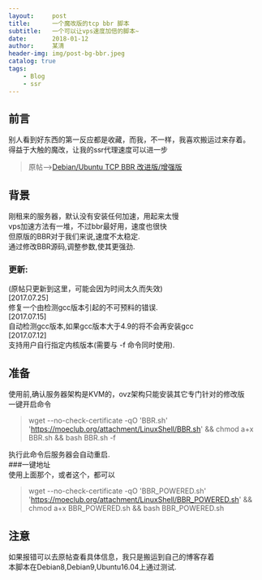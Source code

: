 ```yaml
---
layout:     post
title:      一个魔改版的tcp bbr 脚本
subtitle:   一个可以让vps速度加倍的脚本~
date:       2018-01-12
author:     某清
header-img: img/post-bg-bbr.jpeg
catalog: true
tags:
    - Blog
    - ssr
---
```

## 前言
别人看到好东西的第一反应都是收藏，而我，不一样，我喜欢搬运过来存着。  
得益于大触的魔改，让我的ssr代理速度可以进一步  
>原帖——>[Debian/Ubuntu TCP BBR 改进版/增强版](https://moeclub.org/2017/06/24/278/)

## 背景
刚租来的服务器，默认没有安装任何加速，用起来太慢  
vps加速方法有一堆，不过bbr最好用，速度也很快  
但原版的BBR对于我们来说,速度不太稳定.  
通过修改BBR源码,调整参数,使其更强劲.  
### 更新:  
(原帖只更新到这里，可能会因为时间太久而失效)  
[2017.07.25]  
修复一个由检测gcc版本引起的不可预料的错误.  
[2017.07.15]  
自动检测gcc版本,如果gcc版本大于4.9的将不会再安装gcc  
[2017.07.12]  
支持用户自行指定内核版本(需要与 -f 命令同时使用).  
## 准备  
使用前,确认服务器架构是KVM的，ovz架构只能安装其它专门针对的修改版  
一键开启命令
>wget --no-check-certificate -qO 'BBR.sh' 'https://moeclub.org/attachment/LinuxShell/BBR.sh' && chmod a+x BBR.sh && bash BBR.sh -f  

执行此命令后服务器会自动重启.  
###一键地址  
使用上面那个，或者这个，都可以  
>wget --no-check-certificate -qO 'BBR_POWERED.sh' 'https://moeclub.org/attachment/LinuxShell/BBR_POWERED.sh' && chmod a+x BBR_POWERED.sh && bash BBR_POWERED.sh

## 注意  
如果报错可以去原帖查看具体信息，我只是搬运到自己的博客存着  
本脚本在Debian8,Debian9,Ubuntu16.04上通过测试.  
